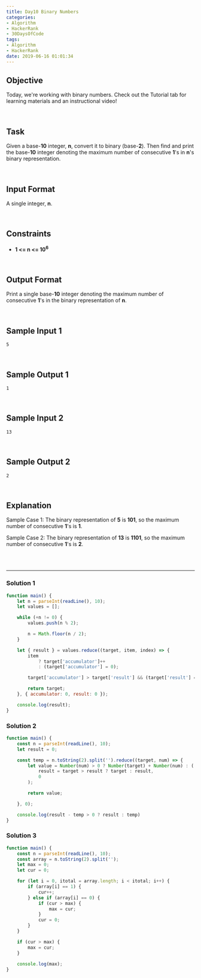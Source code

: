 ```yaml
---
title: Day10 Binary Numbers
categories:
- Algorithm
- HackerRank
- 30DaysOfCode
tags:
- Algorithm
- HackerRank
date: 2019-06-16 01:01:34
---
```


## Objective

Today, we're working with binary numbers. Check out the Tutorial tab for learning materials and an instructional video!

<br/>

## Task

Given a base-**10** integer, **n**, convert it to binary (base-**2**). Then find and print the base-**10** integer denoting the maximum number of consecutive **1**'s in **n**'s binary representation.

<!-- more -->
<br/>

## Input Format

A single integer, **n**.

<br/>

## Constraints
   
- **1 <= n <= 10<sup>6</sup>**

<br/>

## Output Format

Print a single base-**10** integer denoting the maximum number of consecutive **1**'s in the binary representation of **n**.

<br/>

## Sample Input 1

```
5
```

<br/>

## Sample Output 1

```
1
```

<br/>

## Sample Input 2

```
13
```

<br/>

## Sample Output 2

```
2
```

<br/>

## Explanation

Sample Case 1: 
The binary representation of **5** is **101**, so the maximum number of consecutive **1**'s is **1**.

Sample Case 2: 
The binary representation of **13** is **1101**, so the maximum number of consecutive **1**'s is **2**.

<br/>
<br/>

---


### Solution 1

```javascript
function main() {
    let n = parseInt(readLine(), 10);
    let values = [];

    while (+n != 0) {
        values.push(n % 2);

        n = Math.floor(n / 2);
    }

    let { result } = values.reduce((target, item, index) => {
        item
            ? target['accumulator']++
            : (target['accumulator'] = 0);

        target['accumulator'] > target['result'] && (target['result'] = target['accumulator']);

        return target;
    }, { accumulator: 0, result: 0 });

    console.log(result);
}
```

### Solution 2

```javascript
function main() {
    const n = parseInt(readLine(), 10);
    let result = 0;

    const temp = n.toString(2).split('').reduce((target, num) => {
        let value = Number(num) > 0 ? Number(target) + Number(num) : (
            result = target > result ? target : result,
            0
        );

        return value;

    }, 0);

    console.log(result - temp > 0 ? result : temp)
}
```


### Solution 3

```javascript
function main() {
    const n = parseInt(readLine(), 10);
    const array = n.toString(2).split('');
    let max = 0;
    let cur = 0;

    for (let i = 0, itotal = array.length; i < itotal; i++) {
        if (array[i] == 1) {
            cur++;
        } else if (array[i] == 0) {
            if (cur > max) {
                max = cur;
            }
            cur = 0;
        }
    }

    if (cur > max) {
        max = cur;
    }
    
    console.log(max);
}
```
